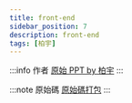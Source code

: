 ```yaml
---
title: front-end
sidebar_position: 7
description: front-end
tags: [柏宇]
---
```

:::info 作者
[原始 PPT by 柏宇](./2023-11-15/front_end.pptx)
:::

:::note 原始碼
[原始碼打包](./2023-11-22/code.zip)
:::